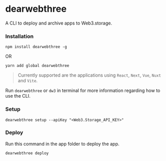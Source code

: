 # dearwebthree

A CLI to deploy and archive apps to Web3.storage.

### Installation
```
npm install dearwebthree -g
```

OR

```
yarn add global dearwebthree
```
> Currently supported are the applications using `React`, `Next`, `Vue`, `Nuxt` and `Vite`.

Run `dearwebthree` or `dw3` in terminal for more information regarding how to use the CLI.

### Setup
```
dearwebthree setup --apiKey "<Web3.Storage_API_KEY>"
```
### Deploy
Run this command in the app folder to deploy the app.
```
dearwebthree deploy
```